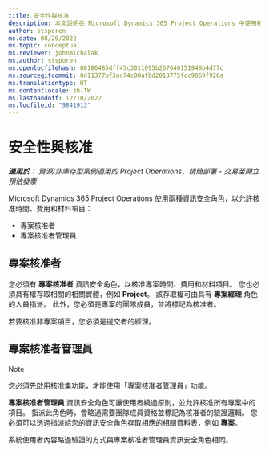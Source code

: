 ```yaml
---
title: 安全性與核准
description: 本文說明在 Microsoft Dynamics 365 Project Operations 中使用核准的安全性設定。
author: stsporen
ms.date: 08/29/2022
ms.topic: conceptual
ms.reviewer: johnmichalak
ms.author: stsporen
ms.openlocfilehash: 88186485dff43c3011095b267640151948b4d77c
ms.sourcegitcommit: 0d11377bf3ac74c80afbd2013775fcc9869f926a
ms.translationtype: HT
ms.contentlocale: zh-TW
ms.lasthandoff: 12/10/2022
ms.locfileid: "9841913"
---
```

# <a name="security-and-approvals"></a>安全性與核准

_**適用於：** 資源/非庫存型案例適用的 Project Operations、精簡部署 - 交易至開立預估發票_

Microsoft Dynamics 365 Project Operations 使用兩種資訊安全角色，以允許核准時間、費用和材料項目：

- 專案核准者
- 專案核准者管理員

## <a name="project-approver"></a>專案核准者

您必須有 **專案核准者** 資訊安全角色，以核准專案時間、費用和材料項目。 您也必須具有權存取相關的相關實體，例如 **Project**。 該存取權可由具有 **專案經理** 角色的人員指派。 此外，您必須是專案的團隊成員，並將標記為核准者。

若要核准非專案項目，您必須是提交者的經理。

## <a name="project-approver-admin"></a>專案核准者管理員

> [!NOTE]
> 您必須先啟用[核准集](approval-sets.md)功能，才能使用「專案核准者管理員」功能。

**專案核准者管理員** 資訊安全角色可讓使用者繞過原則，並允許核准所有專案中的項目。 指派此角色時，會略過需要團隊成員資格並標記為核准者的驗證邏輯。 您必須可以透過指派給您的資訊安全角色存取相應的相關資料表，例如 **專案**。

系統使用者內容略過驗證的方式與專案核准者管理員資訊安全角色相同。
